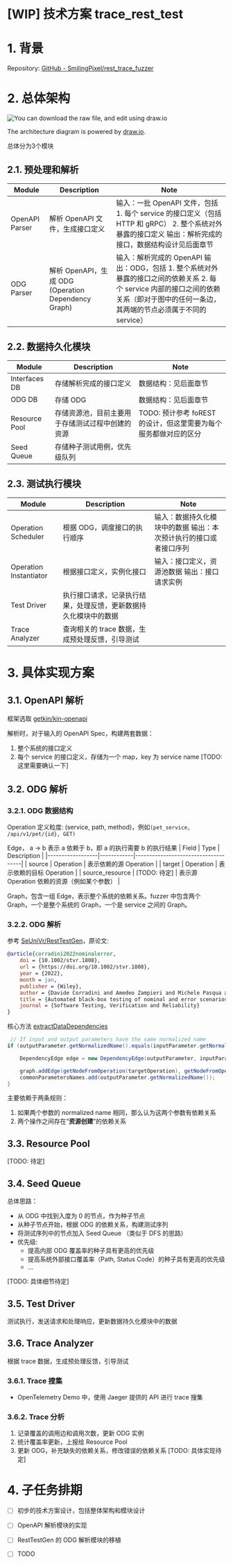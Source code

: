 # [WIP] 技术方案 trace_rest_test



# 1. 背景

Repository: [GitHub - SmilingPixel/rest_trace_fuzzer](https://github.com/SmilingPixel/rest_trace_fuzzer)



# 2. 总体架构

![You can download the raw file, and edit using draw.io](architecture.svg)

The architecture diagram is powered by [draw.io](https://app.diagrams.net/).

总体分为3个模块

## 2.1. 预处理和解析


| Module      | Description                                      | Note                                                                 |
|-------------|--------------------------------------------------|----------------------------------------------------------------------|
| OpenAPI Parser | 解析 OpenAPI 文件，生成接口定义                      | 输入：一批 OpenAPI 文件，包括 1. 每个 service 的接口定义（包括 HTTP 和 gRPC） 2. 整个系统对外暴露的接口定义 输出：解析完成的接口，数据结构设计见后面章节 |
| ODG Parser  | 解析 OpenAPI，生成 ODG (Operation Dependency Graph) | 输入：解析完成的 OpenAPI 输出：ODG，包括 1. 整个系统对外暴露的接口之间的依赖关系 2. 每个 service 内部的接口之间的依赖关系（即对于图中的任何一条边，其两端的节点必须属于不同的 service） |

## 2.2. 数据持久化模块


| Module         | Description                                      | Note                                                                 |
|----------------|--------------------------------------------------|----------------------------------------------------------------------|
| Interfaces DB  | 存储解析完成的接口定义                              | 数据结构：见后面章节                                                   |
| ODG DB         | 存储 ODG                                           | 数据结构：见后面章节                                                   |
| Resource Pool  | 存储资源池，目前主要用于存储测试过程中创建的资源       | TODO: 预计参考 foREST 的设计，但这里需要为每个服务都做对应的区分         |
| Seed Queue     | 存储种子测试用例，优先级队列                         |                                                                      |


## 2.3. 测试执行模块

| Module               | Description                                      | Note                                                                 |
|----------------------|--------------------------------------------------|----------------------------------------------------------------------|
| Operation Scheduler  | 根据 ODG，调度接口的执行顺序                        | 输入：数据持久化模块中的数据 输出：本次预计执行的接口或者接口序列         |
| Operation Instantiator | 根据接口定义，实例化接口                           | 输入：接口定义，资源池数据 输出：接口请求实例                           |
| Test Driver          | 执行接口请求，记录执行结果，处理反馈，更新数据持久化模块中的数据 |                                                                      |
| Trace Analyzer       | 查询相关的 trace 数据，生成预处理反馈，引导测试        |                                                                      |


# 3. 具体实现方案

## 3.1. OpenAPI 解析

框架选取 [getkin/kin-openapi](https://github.com/getkin/kin-openapi/)

解析时，对于输入的 OpenAPI Spec，构建两套数据：
1. 整个系统的接口定义
2. 每个 service 的接口定义，存储为一个 map，key 为 service name [TODO: 这里需要确认一下]


## 3.2. ODG 解析

### 3.2.1. ODG 数据结构

Operation 定义粒度: (service, path, method)，例如```(pet_service, /api/v1/pet/{id}, GET)```

Edge， a -> b 表示 a 依赖于 b，即 a 的执行需要 b 的执行结果
| Field            | Type       | Description                         |
|------------------|------------|-------------------------------------|
| source           | Operation  | 表示依赖的源 Operation               |
| target           | Operation  | 表示依赖的目标 Operation             |
| source_resource  | [TODO: 待定] | 表示源 Operation 依赖的资源（例如某个参数） |

Graph，包含一组 Edge，表示整个系统的依赖关系。fuzzer 中包含两个 Graph，一个是整个系统的 Graph，一个是 service 之间的 Graph。


### 3.2.2. ODG 解析

参考 [SeUniVr/RestTestGen](https://github.com/SeUniVr/RestTestGen)，原论文:
```bibtex
@article{corradini2022nominalerror,
    doi = {10.1002/stvr.1808},
    url = {https://doi.org/10.1002/stvr.1808},
    year = {2022},
    month = jan,
    publisher = {Wiley},
    author = {Davide Corradini and Amedeo Zampieri and Michele Pasqua and Emanuele Viglianisi and Michael Dallago and Mariano Ceccato},
    title = {Automated black-box testing of nominal and error scenarios in RESTful APIs},
    journal = {Software Testing, Verification and Reliability}
}
```

核心方法 [extractDataDependencies](https://github.com/SeUniVr/RestTestGen/blob/363eebc9d8c26cb20a724e5dd58de1fb0cd1f346/src/main/java/io/resttestgen/core/operationdependencygraph/OperationDependencyGraph.java#L76)

```java
 // If input and output parameters have the same normalized name
if (outputParameter.getNormalizedName().equals(inputParameter.getNormalizedName())) {

    DependencyEdge edge = new DependencyEdge(outputParameter, inputParameter);

    graph.addEdge(getNodeFromOperation(targetOperation), getNodeFromOperation(sourceOperation), edge);
    commonParametersNames.add(outputParameter.getNormalizedName());
}
```

主要依赖于两条规则：
1. 如果两个参数的 normalized name 相同，那么认为这两个参数有依赖关系
2. 两个操作之间存在“**资源创建**”的依赖关系

## 3.3. Resource Pool



[TODO: 待定]


## 3.4. Seed Queue

总体思路：
- 从 ODG 中找到入度为 0 的节点，作为种子节点
- 从种子节点开始，根据 ODG 的依赖关系，构建测试序列
- 将测试序列中的节点加入 Seed Queue （类似于 DFS 的思路）
- 优先级:
  - 提高内部 ODG 覆盖率的种子具有更高的优先级
  - 提高系统外部接口覆盖率（Path, Status Code）的种子具有更高的优先级
  - ...

[TODO: 具体细节待定]


## 3.5. Test Driver

测试执行，发送请求和处理响应，更新数据持久化模块中的数据


## 3.6. Trace Analyzer

根据 trace 数据，生成预处理反馈，引导测试

### 3.6.1. Trace 搜集

- OpenTelemetry Demo 中，使用 Jaeger 提供的 API 进行 trace 搜集


### 3.6.2. Trace 分析

1. 记录覆盖的调用边和调用次数，更新 ODG 实例
2. 统计覆盖率更新，上报给 Resource Pool
3. 更新 ODG，补充缺失的依赖关系，修改错误的依赖关系 [TODO: 具体实现待定]


# 4. 子任务排期

- [ ] 初步的技术方案设计，包括整体架构和模块设计
- [ ] OpenAPI 解析模块的实现
- [ ] RestTestGen 的 ODG 解析模块的移植
- [ ] TODO

